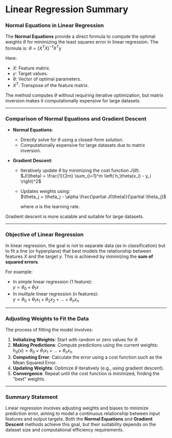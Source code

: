 # Linear Regression Summary

### Normal Equations in Linear Regression
The **Normal Equations** provide a direct formula to compute the optimal weights $\theta$ for minimizing the least squares error in linear regression. 
The formula is: $\theta = (X^T X)^{-1} X^T y$

Here:
- $X$: Feature matrix.
- $y$: Target values.
- $\theta$: Vector of optimal parameters.
- $X^T$: Transpose of the feature matrix.

The method computes $\theta$ without requiring iterative optimization, but matrix inversion makes it computationally expensive for large datasets.

---

### Comparison of Normal Equations and Gradient Descent

- **Normal Equations**:
  - Directly solve for $\theta$ using a closed-form solution.
  - Computationally expensive for large datasets due to matrix inversion.

- **Gradient Descent**:
  - Iteratively update $\theta$ by minimizing the cost function $J(\theta)$:<br>
  $J(\theta) = \frac{1}{2m} \sum_{i=1}^m \left( h_\theta(x_i) - y_i \right)^2$
    
  - Updates weights using:<br>
    $\theta_j = \theta_j - \alpha \frac{\partial J(\theta)}{\partial \theta_j}$
    
    where $\alpha$ is the learning rate.

Gradient descent is more scalable and suitable for large datasets.

---

### Objective of Linear Regression
In linear regression, the goal is not to separate data (as in classification) but to fit a line (or hyperplane) that best models the relationship between features $X$ and the target $y$. This is achieved by minimizing the **sum of squared errors**.

For example:
- In simple linear regression (1 feature):<br>
  $y = \theta_0 + \theta_1 x$
- In multiple linear regression (n features):<br>
  $y = \theta_0 + \theta_1 x_1 + \theta_2 x_2 + \dots + \theta_n x_n$

---

### Adjusting Weights to Fit the Data
The process of fitting the model involves:
1. **Initializing Weights**: Start with random or zero values for $\theta$.
2. **Making Predictions**: Compute predictions using the current weights:<br>
  $h_\theta(x) = \theta_0 + \theta_1 x_1 + \dots + \theta_n x_n$
3. **Computing Error**: Calculate the error using a cost function such as the Mean Squared Error.
4. **Updating Weights**: Optimize $\theta$ iteratively (e.g., using gradient descent).
5. **Convergence**: Repeat until the cost function is minimized, finding the "best" weights.

---

### Summary Statement
Linear regression involves adjusting weights and biases to minimize prediction error, aiming to model a continuous relationship between input features and output targets. Both the **Normal Equations** and **Gradient Descent** methods achieve this goal, but their suitability depends on the dataset size and computational efficiency requirements.
